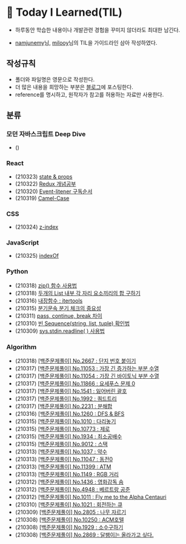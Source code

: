 # 🏅 Today I Learned(TIL)

* 하루동안 학습한 내용이나 개발관련 경험을 꾸미지 않더라도 최대한 남긴다.

* [namjunemy](https://github.com/namjunemy)님, [milooy](https://github.com/milooy)님의 TIL을 가이드라인 삼아 작성하였다.

## 작성규칙
* 폴더와 파일명은 영문으로 작성한다.
* 더 많은 내용을 희망하는 부분은 [블로그](https://data-jj.tistory.com/)에 포스팅한다.
* reference를 명시하고, 원작자가 참고를 허용하는 자료만 사용한다.

## 분류
### 모던 자바스크립트 Deep Dive
* () []()


### React
* (210323) [state & props](https://github.com/JeongJoo-Lee/TIL/blob/main/React/State%2CProps.md)
* (210322) [Redux 개념공부](https://github.com/JeongJoo-Lee/TIL/blob/main/React/Redux.md)
* (210320) [Event-litener 구독순서](https://github.com/JeongJoo-Lee/TIL/blob/main/React/EventListener.md)
* (210319) [Camel-Case](https://github.com/JeongJoo-Lee/TIL/blob/main/React/CamelCase.md)

### CSS
* (210324) [z-index](https://github.com/JeongJoo-Lee/TIL/blob/main/CSS/z-index.md)

### JavaScript
* (210325) [indexOf](https://github.com/JeongJoo-Lee/TIL/blob/main/JavaScript/indexOf.md)


### Python
* (210318) [zip() 함수 사용법](https://github.com/JeongJoo-Lee/TIL/blob/main/Python/zip_function_use.md)
* (210318) [두개의 List 내부 각 자리 요소끼리의 합 구하기](https://github.com/JeongJoo-Lee/TIL/blob/main/Python/Two_List_elements_sum.md)
* (210316) [내장함수 : itertools](https://github.com/JeongJoo-Lee/TIL/blob/main/Python/itertools.md)
* (210315) [분기문속 분기 체크의 중요성](https://data-jj.tistory.com/37)
* (210311) [pass, continue, break 차이](https://github.com/JeongJoo-Lee/TIL/blob/main/Python/pass%2C%20continue%2C%20break%20%EC%B0%A8%EC%9D%B4.md)
* (210310) [빈 Sequence(string, list, tuple) 확인법](https://github.com/JeongJoo-Lee/TIL/blob/main/Python/%EB%B9%84%EC%96%B4%EC%9E%88%EB%8A%94%20%EC%8B%9C%ED%80%80%EC%8A%A4(list%2Cstring%2Ctuple)%20%ED%99%95%EC%9D%B8%EB%B2%95.md)
* (210309) [sys.stdin.readline( ) 사용법](https://github.com/JeongJoo-Lee/TIL/blob/main/Python/sys.stdin.readline()%20%EC%82%AC%EC%9A%A9%EB%B2%95.md)


### Algorithm
* (210318) [[백준문제풀이] No.2667 : 단지 번호 붙이기](https://github.com/JeongJoo-Lee/TIL/blob/main/Algorithm/baekjoon_N2667.md)
* (210317) [[백준문제풀이] No.11053 : 가장 긴 증가하는 부분 수열](https://github.com/JeongJoo-Lee/TIL/blob/main/Algorithm/baekjoon_N11053.md)
* (210317) [[백준문제풀이] No.11054 : 가장 긴 바이토닉 부분 수열](https://github.com/JeongJoo-Lee/TIL/blob/main/Algorithm/baekjoon_N11054.md)
* (210317) [[백준문제풀이] No.11866 : 요세푸스 문제 0](https://github.com/JeongJoo-Lee/TIL/blob/main/Algorithm/baekjoon_N11866.md)
* (210317) [[백준문제풀이] No.1541 : 잃어버린 괄호](https://github.com/JeongJoo-Lee/TIL/blob/main/Algorithm/baekjoon_N1541.md)
* (210317) [[백준문제풀이] No.1992 : 쿼드트리](https://github.com/JeongJoo-Lee/TIL/blob/main/Algorithm/baekjoon_N1992.md)
* (210317) [[백준문제풀이] No.2231 : 분해합](https://github.com/JeongJoo-Lee/TIL/blob/main/Algorithm/baekjoon_N2231.md)
* (210316) [[백준문제풀이] No.1260 : DFS & BFS](https://github.com/JeongJoo-Lee/TIL/blob/main/Algorithm/baekjoon_N1260.md)
* (210315) [[백준문제풀이] No.1010 : 다리놓기](https://github.com/JeongJoo-Lee/TIL/blob/main/Algorithm/baekjoon_N1010.md)
* (210315) [[백준문제풀이] No.10773 : 제로](https://github.com/JeongJoo-Lee/TIL/blob/main/Algorithm/baekjoon_N10773.md)
* (210315) [[백준문제풀이] No.1934 : 최소공배수](https://github.com/JeongJoo-Lee/TIL/blob/main/Algorithm/baekjoon_N1934.md)
* (210315) [[백준문제풀이] No.9012 : 스택](https://github.com/JeongJoo-Lee/TIL/blob/main/Algorithm/baekjoon_N9012.md)
* (210313) [[백준문제풀이] No.1037 : 약수](https://github.com/JeongJoo-Lee/TIL/blob/main/Algorithm/baekjoon_N1037.md)
* (210313) [[백준문제풀이] No.11047 : 동전0](https://github.com/JeongJoo-Lee/TIL/blob/main/Algorithm/baekjoon_N11047.md)
* (210313) [[백준문제풀이] No.11399 : ATM](https://github.com/JeongJoo-Lee/TIL/blob/main/Algorithm/baekjoon_N11399.md)
* (210313) [[백준문제풀이] No.1149 : RGB 거리](https://github.com/JeongJoo-Lee/TIL/blob/main/Algorithm/baekjoon_N1149.md)
* (210312) [[백준문제풀이] No.1436 : 영화감독 숌](https://github.com/JeongJoo-Lee/TIL/blob/main/Algorithm/baekjoon_N1436.md)
* (210312) [[백준문제풀이] No.4948 : 베르트랑 공준](https://github.com/JeongJoo-Lee/TIL/blob/main/Algorithm/baekjoon_N4948.md)
* (210312) [[백준문제풀이] No.1011 : Fly me to the Alpha Centauri](https://github.com/JeongJoo-Lee/TIL/blob/main/Algorithm/baekjoon_N1011.md)
* (210310) [[백준문제풀이] No.1021 : 회전하는 큐](https://github.com/JeongJoo-Lee/TIL/blob/main/Algorithm/baekjoon_N1021.md)
* (210309) [[백준문제풀이] No.2805 : 나무 자르기](https://github.com/JeongJoo-Lee/TIL/blob/main/Algorithm/baekjoon_N2805.md)
* (210308) [[백준문제풀이] No.10250 : ACM호텔](https://github.com/JeongJoo-Lee/TIL/blob/main/Algorithm/baekjoon_N10250.md)
* (210308) [[백준문제풀이] No.1929 : 소수구하기](https://github.com/JeongJoo-Lee/TIL/blob/main/Algorithm/baekjoon_N1929.md)
* (210308) [[백준문제풀이] No.2869 : 달팽이는 올라가고 싶다.](https://github.com/JeongJoo-Lee/TIL/blob/main/Algorithm/baekjoon_N2869.md)






